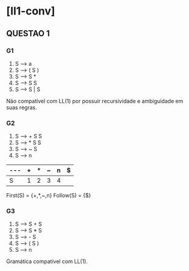 # [ll1-conv]

## QUESTAO 1

### G1
1. S ⟶ a
2. S ⟶ ( S )
3. S ⟶ S *
4. S ⟶ S S 
5. S ⟶ S | S

Não compatível com LL(1) por possuir recursividade e ambiguidade em suas regras.

### G2

1.  S ⟶ + S S
2.  S ⟶ * S S
3.  S ⟶ ~ S
4.  S ⟶ n

--- | + | * | ~ | n | $ 
--- | - | - | - | - | - 
 S  | 1 | 2 | 3 | 4 | 

First(S) = {+,*,~,n}
Follow(S) = {$}

### G3
1. S ⟶ S + S
2. S ⟶ S * S
3. S ⟶ - S
4. S ⟶ ( S ) 
5. S ⟶ n

Gramática compatível com LL(1).
